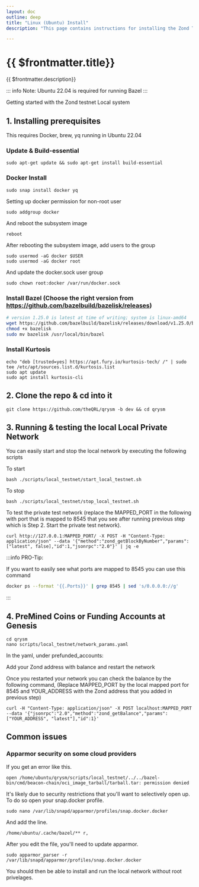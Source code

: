 ```yaml
---
layout: doc
outline: deep
title: "Linux (Ubuntu) Install"
description: "This page contains instructions for installing the Zond Testnet #BUIDL Preview on Linux."

---
```



# {{ $frontmatter.title}}

{{ $frontmatter.description}}

::: info
Note: Ubuntu 22.04 is required for running Bazel
:::

Getting started with the Zond testnet Local system

## 1. Installing prerequisites

This requires Docker, brew, yq running in Ubuntu 22.04

### Update & Build-essential

```
sudo apt-get update && sudo apt-get install build-essential
```

### Docker Install

```
sudo snap install docker yq
```

Setting up docker permission for non-root user

```
sudo addgroup docker
```

And reboot the subsystem image

```
reboot
```

After rebooting the subsystem image, add users to the group

```
sudo usermod -aG docker $USER
sudo usermod -aG docker root
```

And update the docker.sock user group

```
sudo chown root:docker /var/run/docker.sock
```

### Install Bazel (Choose the right version from https://github.com/bazelbuild/bazelisk/releases)

```bash
# version 1.25.0 is latest at time of writing; system is linux-amd64
wget https://github.com/bazelbuild/bazelisk/releases/download/v1.25.0/bazelisk-linux-amd64 -O bazelisk
chmod +x bazelisk
sudo mv bazelisk /usr/local/bin/bazel
```

### Install Kurtosis 

```
echo "deb [trusted=yes] https://apt.fury.io/kurtosis-tech/ /" | sudo tee /etc/apt/sources.list.d/kurtosis.list
sudo apt update
sudo apt install kurtosis-cli
```

## 2. Clone the repo & cd into it

```
git clone https://github.com/theQRL/qrysm -b dev && cd qrysm
```

## 3. Running & testing the local Local Private Network

You can easily start and stop the local network by executing the following scripts

To start

```
bash ./scripts/local_testnet/start_local_testnet.sh
```

To stop
```
bash ./scripts/local_testnet/stop_local_testnet.sh
```

To test the private test network (replace the MAPPED_PORT in the following with port that is mapped to 8545 that you see after running previous step which is Step 2. Start the private test network).

```
curl http://127.0.0.1:MAPPED_PORT/ -X POST -H "Content-Type: application/json" --data '{"method":"zond_getBlockByNumber","params":["latest", false],"id":1,"jsonrpc":"2.0"}' | jq -e
```

:::info PRO-Tip:

If you want to easily see what ports are mapped to 8545 you can use this command
```bash
docker ps --format '{{.Ports}}' | grep 8545 | sed 's/0.0.0.0://g'
```
:::

## 4. PreMined Coins or Funding Accounts at Genesis

```
cd qrysm
nano scripts/local_testnet/network_params.yaml
```

In the yaml, under prefunded_accounts:

Add your Zond address with balance and restart the network

Once you restarted your network you can check the balance by the following command, (Replace MAPPED_PORT by the local mapped port for 8545 and YOUR_ADDRESS with the Zond address that you added in previous step)

```
curl -H "Content-Type: application/json" -X POST localhost:MAPPED_PORT --data '{"jsonrpc":"2.0","method":"zond_getBalance","params":["YOUR_ADDRESS", "latest"],"id":1}'
```

## Common issues

### Apparmor security on some cloud providers

If you get an error like this.
```
open /home/ubuntu/qrysm/scripts/local_testnet/../../bazel-bin/cmd/beacon-chain/oci_image_tarball/tarball.tar: permission denied
```

It's likely due to security restrictions that you'll want to selectively open up. To do so open your snap.docker profile.

```
sudo nano /var/lib/snapd/apparmor/profiles/snap.docker.docker
```

And add the line.
```
/home/ubuntu/.cache/bazel/** r,
```

After you edit the file, you'll need to update apparmor.
```
sudo apparmor_parser -r /var/lib/snapd/apparmor/profiles/snap.docker.docker
```

You should then be able to install and run the local network without root privelages.
